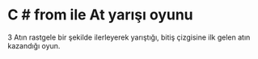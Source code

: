 # C # from  ile At yarışı oyunu
 3 Atın rastgele bir şekilde ilerleyerek yarıştığı, bitiş çizgisine ilk 
 gelen atın kazandığı oyun.
